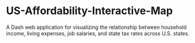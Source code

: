 # US-Affordability-Interactive-Map
A Dash web application for visualizing the relationship between household income, living expenses, job salaries, and state tax rates across U.S. states.
